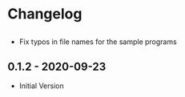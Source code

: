 # Changelog

##
* Fix typos in file names for the sample programs

## 0.1.2 - 2020-09-23
* Initial Version
